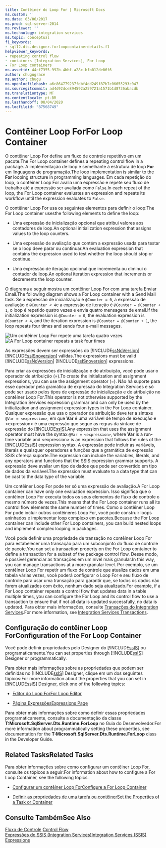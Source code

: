 ```yaml
---
title: Contêiner do Loop For | Microsoft Docs
ms.custom: ''
ms.date: 03/06/2017
ms.prod: sql-server-2014
ms.reviewer: ''
ms.technology: integration-services
ms.topic: conceptual
f1_keywords:
- sql12.dts.designer.forloopcontainerdetails.f1
helpviewer_keywords:
- repeating control flow
- containers [Integration Services], For Loop
- For Loop containers
ms.assetid: 44cf7355-992b-4bbf-a28c-bfb012de06f6
author: chugugrace
ms.author: chugu
ms.openlocfilehash: a6c864779237fdbf4dd249f87b7c06655293c047
ms.sourcegitcommit: ad4d92dce894592a259721a1571b1d8736abacdb
ms.translationtype: MT
ms.contentlocale: pt-BR
ms.lasthandoff: 08/04/2020
ms.locfileid: "87568749"
---
```

# <a name="for-loop-container"></a><span data-ttu-id="dbc6f-102">Contêiner Loop For</span><span class="sxs-lookup"><span data-stu-id="dbc6f-102">For Loop Container</span></span>
  <span data-ttu-id="dbc6f-103">O contêiner Loop For define um fluxo de controle repetitivo em um pacote.</span><span class="sxs-lookup"><span data-stu-id="dbc6f-103">The For Loop container defines a repeating control flow in a package.</span></span> <span data-ttu-id="dbc6f-104">A implementação de loop é semelhante à estrutura de loop **For** em linguagens de programação.</span><span class="sxs-lookup"><span data-stu-id="dbc6f-104">The loop implementation is similar to the **For** looping structure in programming languages.</span></span> <span data-ttu-id="dbc6f-105">Em cada repetição do loop, o contêiner Loop For avalia uma expressão e repete seu fluxo de trabalho até a expressão ser avaliada como `False`.</span><span class="sxs-lookup"><span data-stu-id="dbc6f-105">In each repeat of the loop, the For Loop container evaluates an expression and repeats its workflow until the expression evaluates to `False`.</span></span>  
  
 <span data-ttu-id="dbc6f-106">O contêiner Loop For usa os seguintes elementos para definir o loop:</span><span class="sxs-lookup"><span data-stu-id="dbc6f-106">The For Loop container usesthe following elements to define the loop:</span></span>  
  
-   <span data-ttu-id="dbc6f-107">Uma expressão de inicialização opcional que atribui valores aos contadores de loop.</span><span class="sxs-lookup"><span data-stu-id="dbc6f-107">An optional initialization expression that assigns values to the loop counters.</span></span>  
  
-   <span data-ttu-id="dbc6f-108">Uma expressão de avaliação que contém a expressão usada para testar se o loop deve parar ou continuar.</span><span class="sxs-lookup"><span data-stu-id="dbc6f-108">An evaluation expression that contains the expression used to test whether the loop should stop or continue.</span></span>  
  
-   <span data-ttu-id="dbc6f-109">Uma expressão de iteração opcional que incrementa ou diminui o contador de loop.</span><span class="sxs-lookup"><span data-stu-id="dbc6f-109">An optional iteration expression that increments or decrements the loop counter.</span></span>  
  
 <span data-ttu-id="dbc6f-110">O diagrama a seguir mostra um contêiner Loop For com uma tarefa Enviar Email.</span><span class="sxs-lookup"><span data-stu-id="dbc6f-110">The following diagram shows a For Loop container with a Send Mail task.</span></span> <span data-ttu-id="dbc6f-111">Se a expressão de inicialização é `@Counter = 0`, a expressão de avaliação é `@Counter < 4`e a expressão de iteração é `@Counter = @Counter + 1`, o loop é repetido quatro vezes e envia quatro mensagens de email.</span><span class="sxs-lookup"><span data-stu-id="dbc6f-111">If the initialization expression is `@Counter = 0`, the evaluation expression is `@Counter < 4`, and the iteration expression is `@Counter = @Counter + 1`, the loop repeats four times and sends four e-mail messages.</span></span>  
  
 <span data-ttu-id="dbc6f-112">![Um contêiner Loop For repete uma tarefa quatro vezes](../media/ssis-forloop.gif "Um contêiner Loop For repete uma tarefa quatro vezes")</span><span class="sxs-lookup"><span data-stu-id="dbc6f-112">![A For Loop container repeats a task four times](../media/ssis-forloop.gif "A For Loop container repeats a task four times")</span></span>  
  
 <span data-ttu-id="dbc6f-113">As expressões devem ser expressões do [!INCLUDE[ssNoVersion](../../includes/ssnoversion-md.md)] [!INCLUDE[ssISnoversion](../../includes/ssisnoversion-md.md)] válidas.</span><span class="sxs-lookup"><span data-stu-id="dbc6f-113">The expressions must be valid [!INCLUDE[ssNoVersion](../../includes/ssnoversion-md.md)] [!INCLUDE[ssISnoversion](../../includes/ssisnoversion-md.md)] expressions.</span></span>  
  
 <span data-ttu-id="dbc6f-114">Para criar as expressões de inicialização e de atribuição, você pode usar o operador de atribuição (=).</span><span class="sxs-lookup"><span data-stu-id="dbc6f-114">To create the initialization and assignment expressions, you can use the assignment operator (=).</span></span> <span data-ttu-id="dbc6f-115">Não há suporte para esse operador pela gramática de expressão do Integration Services e só pode ser usado pelos tipos de expressão de inicialização e de atribuição no contêiner Loop For.</span><span class="sxs-lookup"><span data-stu-id="dbc6f-115">This operator is not otherwise supported by the Integration Services expression grammar and can only be used by the initialization and assignment expression types in the For Loop container.</span></span> <span data-ttu-id="dbc6f-116">Qualquer expressão que usa o operador de atribuição deve ter a sintaxe `@Var = <expression>`, em que **Var** é uma variável de tempo de execução e \<expression> é uma expressão que segue as regras da sintaxe de expressão do [!INCLUDE[ssIS](../../../includes/ssis-md.md)].</span><span class="sxs-lookup"><span data-stu-id="dbc6f-116">Any expression that uses the assignment operator must have the syntax `@Var = <expression>`, where **Var** is a run-time variable and \<expression> is an expression that follows the rules of the [!INCLUDE[ssIS](../../../includes/ssis-md.md)] expression syntax.</span></span> <span data-ttu-id="dbc6f-117">A expressão pode incluir as variáveis, literais e quaisquer operadores e funções que a gramática de expressão SSIS ofereça suporte.</span><span class="sxs-lookup"><span data-stu-id="dbc6f-117">The expression can include the variables, literals, and any operators and functions that the SSIS expression grammar supports.</span></span> <span data-ttu-id="dbc6f-118">A expressão deve avaliar um tipo de dados que pode ser convertido em tipo de dados da variável.</span><span class="sxs-lookup"><span data-stu-id="dbc6f-118">The expression must evaluate to a data type that can be cast to the data type of the variable.</span></span>  
  
 <span data-ttu-id="dbc6f-119">Um contêiner Loop For pode ter só uma expressão de avaliação.</span><span class="sxs-lookup"><span data-stu-id="dbc6f-119">A For Loop container can have only one evaluation expression.</span></span> <span data-ttu-id="dbc6f-120">Isso significa que o contêiner Loop For executa todos os seus elementos de fluxo de controle o mesmo número de vezes.</span><span class="sxs-lookup"><span data-stu-id="dbc6f-120">This means that the For Loop container runs all its control flow elements the same number of times.</span></span> <span data-ttu-id="dbc6f-121">Como o contêiner Loop For pode incluir outros contêineres Loop For, você pode construir loops aninhados e implementar loop complexo em pacotes.</span><span class="sxs-lookup"><span data-stu-id="dbc6f-121">Because the For Loop container can include other For Loop containers, you can build nested loops and implement complex looping in packages.</span></span>  
  
 <span data-ttu-id="dbc6f-122">Você pode definir uma propriedade de transação no contêiner Loop For para estabelecer uma transação para um subconjunto do fluxo de controle de pacote.</span><span class="sxs-lookup"><span data-stu-id="dbc6f-122">You can set a transaction property on the For Loop container to define a transaction for a subset of the package control flow.</span></span> <span data-ttu-id="dbc6f-123">Desse modo, é possível gerenciar as transações em um nível mais granular.</span><span class="sxs-lookup"><span data-stu-id="dbc6f-123">In this way, you can manage transactions at a more granular level.</span></span> <span data-ttu-id="dbc6f-124">Por exemplo, se um contêiner Loop For repetir um fluxo de controle que atualiza dados em uma tabela várias vezes, você poderá configurar o Loop For e seu fluxo de controle para usar uma transação para garantir que, se todos os dados não forem atualizados com êxito, nenhum dado seja atualizado.</span><span class="sxs-lookup"><span data-stu-id="dbc6f-124">For example, if a For Loop container repeats a control flow that updates data in a table multiple times, you can configure the For Loop and its control flow to use a transaction to ensure that if not all data is updated successfully, no data is updated.</span></span> <span data-ttu-id="dbc6f-125">Para obter mais informações, consulte [Transações do Integration Services](../integration-services-transactions.md).</span><span class="sxs-lookup"><span data-stu-id="dbc6f-125">For more information, see [Integration Services Transactions](../integration-services-transactions.md).</span></span>  
  
## <a name="configuration-of-the-for-loop-container"></a><span data-ttu-id="dbc6f-126">Configuração do contêiner Loop For</span><span class="sxs-lookup"><span data-stu-id="dbc6f-126">Configuration of the For Loop Container</span></span>  
 <span data-ttu-id="dbc6f-127">Você pode definir propriedades pelo Designer do [!INCLUDE[ssIS](../../../includes/ssis-md.md)] ou programaticamente.</span><span class="sxs-lookup"><span data-stu-id="dbc6f-127">You can set properties through [!INCLUDE[ssIS](../../../includes/ssis-md.md)] Designer or programmatically.</span></span>  
  
 <span data-ttu-id="dbc6f-128">Para obter mais informações sobre as propriedades que podem ser definidas no [!INCLUDE[ssIS](../../../includes/ssis-md.md)] Designer, clique em um dos seguintes tópicos:</span><span class="sxs-lookup"><span data-stu-id="dbc6f-128">For more information about the properties that you can set in [!INCLUDE[ssIS](../../../includes/ssis-md.md)] Designer, click one of the following topics:</span></span>  
  
-   [<span data-ttu-id="dbc6f-129">Editor do Loop For</span><span class="sxs-lookup"><span data-stu-id="dbc6f-129">For Loop Editor</span></span>](../for-loop-editor.md)  
  
-   [<span data-ttu-id="dbc6f-130">Página Expressões</span><span class="sxs-lookup"><span data-stu-id="dbc6f-130">Expressions Page</span></span>](../expressions/expressions-page.md)  
  
 <span data-ttu-id="dbc6f-131">Para obter mais informações sobre como definir essas propriedades programaticamente, consulte a documentação da classe **T:Microsoft.SqlServer.Dts.Runtime.ForLoop** no Guia do Desenvolvedor.</span><span class="sxs-lookup"><span data-stu-id="dbc6f-131">For more information about programmatically setting these properties, see documentation for the **T:Microsoft.SqlServer.Dts.Runtime.ForLoop** class in the Developer Guide.</span></span>  
  
## <a name="related-tasks"></a><span data-ttu-id="dbc6f-132">Related Tasks</span><span class="sxs-lookup"><span data-stu-id="dbc6f-132">Related Tasks</span></span>  
 <span data-ttu-id="dbc6f-133">Para obter informações sobre como configurar um contêiner Loop For, consulte os tópicos a seguir:</span><span class="sxs-lookup"><span data-stu-id="dbc6f-133">For information about how to configure a For Loop Container, see the following topics.</span></span>  
  
-   [<span data-ttu-id="dbc6f-134">Configurar um contêiner Loop For</span><span class="sxs-lookup"><span data-stu-id="dbc6f-134">Configure a For Loop Container</span></span>](for-loop-container.md)  
  
-   [<span data-ttu-id="dbc6f-135">Definir as propriedades de uma tarefa ou contêiner</span><span class="sxs-lookup"><span data-stu-id="dbc6f-135">Set the Properties of a Task or Container</span></span>](../set-the-properties-of-a-task-or-container.md)  
  
## <a name="see-also"></a><span data-ttu-id="dbc6f-136">Consulte Também</span><span class="sxs-lookup"><span data-stu-id="dbc6f-136">See Also</span></span>  
 <span data-ttu-id="dbc6f-137">[Fluxo de Controle](control-flow.md) </span><span class="sxs-lookup"><span data-stu-id="dbc6f-137">[Control Flow](control-flow.md) </span></span>  
 [<span data-ttu-id="dbc6f-138">Expressões do SSIS &#40;Integration Services&#41;</span><span class="sxs-lookup"><span data-stu-id="dbc6f-138">Integration Services &#40;SSIS&#41; Expressions</span></span>](../expressions/integration-services-ssis-expressions.md)  
  
  
